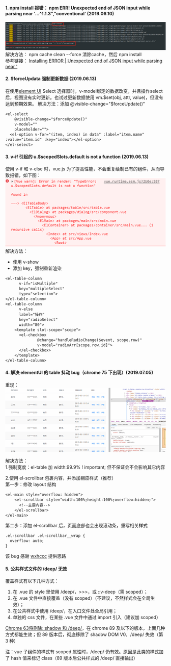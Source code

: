 ####  1. npm install 报错： npm ERR! Unexpected end of JSON input while parsing near '...^1.1.3","conventional' (2019.06.10)
![image](https://github.com/bihtyu/Blog/blob/master/images/npm%20install%20error.png)
解决方法：
npm cache clean --force  清除cache，然后 npm install  
参考链接： [Installing ERROR | Unexpected end of JSON input while parsing near ' ](https://github.com/npm/npm/issues/19072)

####  2. $forceUpdata 强制更新数据 (2019.06.13)
在使用[element UI](https://element.eleme.cn/#/zh-CN/component/installation) Select 选择器时，v-model绑定的数据改变，并且操作select后，视图没有实时更新。也试过更新数据使用 vm.$set(obj, attr, value)，但没有达到预期效果。  
解决方法：添加 @visible-change="$forceUpdate()"
```
<el-select
    @visible-change="$forceUpdate()"
    v-model=""
    placeholder="">
  <el-option v-for="(item, index) in data" :label="item.name" :value="item.id" :key="index"></el-option>
</el-select>
```

####  3. v-if 引起的 u.$scopedSlots.default is not a function (2019.06.13)
使用 v-if 和 v-else 时，vue.js 为了提高性能，不会重复绘制已有的组件，从而导致报错，如下图：
![image](https://github.com/bihtyu/Blog/blob/master/images/u.%24scopedSlots.default%20is%20not%20a%20function.png)  
解决方法：  
+ 使用 v-show  
+ 添加 key，强制重新渲染
```
<el-table-column
      v-if="isMultiple"
      key="multipleSelect"
      type="selection">
</el-table-column>
<el-table-column
      v-else
      label="操作"
      key="radioSelect"
      width="80">
    <template slot-scope="scope">
      <el-checkbox
              @change="handleRadioChange($event, scope.row)"
              v-model="radioArr[scope.row.id]">
      </el-checkbox>
    </template>
</el-table-column>
```

####  4. 解决 elementUI 的 table 抖动 bug（chrome 75 下出现）(2019.07.05)
重现：![image](https://github.com/bihtyu/Blog/blob/master/images/table_shaking.gif)

解决方法：  
1.强制宽度：el-table 加 width:99.9% ! important; 但不保证会不会影响其它内容

2.使用 el-scrollbar 包裹内容，并添加相应样式（推荐）  
第一步：修改 layout 结构
```
<el-main style="overflow: hidden">
    <el-scrollbar style="width:100%;height:100%;overflow:hidden;">
      <!--主要内容-->
    </el-scrollbar>
</el-main>
```

第二步：添加 el-scrollbar 后，页面底部也会出现滚动条，重写相关样式
```
.el-scrollbar .el-scrollbar__wrap {
  overflow: auto;
}
```
该 bug 感谢 [wxhccc](https://github.com/wxhccc) 提供思路

####  5. 公共样式文件的 /deep/ 无效
覆盖样式有以下几种方式：
1. 在 .vue 的 style 里使用 /deep/，>>>，或 ::v-deep（需 scoped）；  
2. 在 .vue 文件中直接覆盖（没有 scoped）（不建议，不然样式会在全局生效）；
3. 在公共样式中使用 /deep/，在入口文件处全局引用；  
4. 单独的 css 文件，在某些 .vue 文件中通过 import 引入（建议加 scoped）
  
[Chrome 63将删除::shadow 和 /deep/](https://developers.google.cn/web/updates/2017/10/remove-shadow-piercing?hl=zh-cn#%E5%A6%82%E6%9E%9C%E6%88%91%E7%9A%84%E7%BD%91%E9%A1%B5%E4%BD%BF%E7%94%A8%E4%BA%86shadow_and_deep%E6%88%91%E5%BA%94%E8%AF%A5%E8%A6%81%E6%80%8E%E6%A0%B7%E5%91%A2)，在 chrome 89 及以下的版本，上面几种方式都能生效；但 89 版本后，彻底移除了 shadow DOM V0，/deep/ 失效（第 3 种）  

注：vue 子组件的样式有 scoped 属性时，/deep/ 仍有效。原因是此类的样式加了 hash 值来标记 class（89 版本后公共样式的 /deep/ 直接输出） 